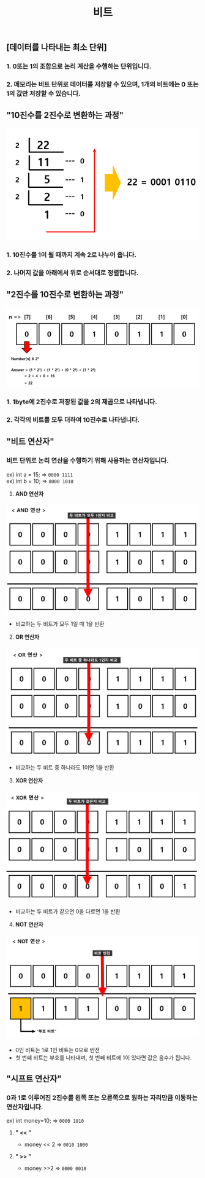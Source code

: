 ﻿---
layout: simple
title: "비트"
---

## [데이터를 나타내는 최소 단위] ##

### 1. 0또는 1의 조합으로 논리 계산을 수행하는 단위입니다.

### 2. 메모리는 비트 단위로 데이터를 저장할 수 있으며, 1개의 비트에는 0 또는 1의 값만 저장할 수 있습니다.<br>


## "10진수를 2진수로 변환하는 과정" ## 
#### ![](10to2.PNG) ####
### 1. 10진수를 1이 될 때까지 계속 2로 나누어 줍니다.
### 2. 나머지 값을 아래에서 위로 순서대로 정렬합니다.


## "2진수를 10진수로 변환하는 과정" ## 
#### ![](2to10.PNG) ####
### 1. 1byte에 2진수로 저장된 값을 2의 제곱으로 나타냅니다.
### 2. 각각의 비트를 모두 더하여 10진수로 나타냅니다.
   

## "비트 연산자" ##
### 비트 단위로 논리 연산을 수행하기 위해 사용하는 연산자입니다.
ex) int a = 15;   =>   `0000 1111`  
ex) int b = 10;   =>   `0000 1010`  


1. **AND 연산자**
#### ![](AND.PNG) ####
- 비교하는 두 비트가 모두 1일 때 1을 반환<br>

2. **OR 연산자**
#### ![](OR.PNG) ####
- 비교하는 두 비트 중 하나라도 1이면 1을 반환<br>

3. **XOR 연산자**
#### ![](XOR.PNG) ####
- 비교하는 두 비트가 같으면 0을 다르면 1을 반환<br>

4. **NOT 연산자**
#### ![](NOT.PNG) ####
   - 0인 비트는 1로 1인 비트는 0으로 반전
   - 첫 번째 비트는 부호를 나타내며, 첫 번째 비트에 1이 있다면 값은 음수가 됩니다.<br>


## "시프트 연산자" ##
### 0과 1로 이루어진 2진수를 왼쪽 또는 오른쪽으로 원하는 자리만큼 이동하는 연산자입니다.
ex) int money=10;    =>  `0000 1010`

1. **" << "**
   - money << 2   => `0010 1000`

2. **" >> "**
   - money >>2    =>  `0000 0010`

